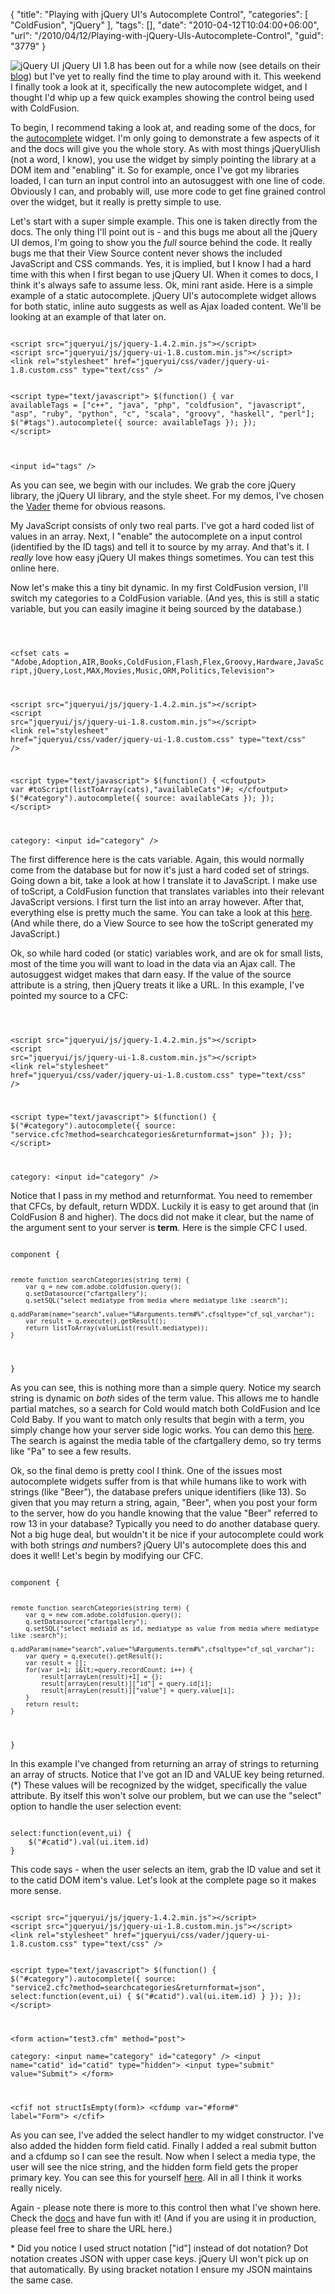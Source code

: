 {
	"title": "Playing with jQuery UI's Autocomplete Control",
	"categories": [
		"ColdFusion",
		"jQuery"
	],
	"tags": [],
	"date": "2010-04-12T10:04:00+06:00",
	"url": "/2010/04/12/Playing-with-jQuery-UIs-Autocomplete-Control",
	"guid": "3779"
}

<img src="https://static.raymondcamden.com/images/cfjedi/jqueryui.png" style="margin-right:5px" title="jQuery UI" align="left" /> jQuery UI 1.8 has been out for a while now (see details on their <a href="http://blog.jqueryui.com/2010/03/jquery-ui-18/">blog</a>) but I've yet to really find the time to play around with it. This weekend I finally took a look at it, specifically the new autocomplete widget, and I thought I'd whip up a few quick examples showing the control being used with ColdFusion.
<br clear="left">
<!--more-->
<p>
To begin, I recommend taking a look at, and reading some of the docs, for the <a href="http://jqueryui.com/demos/autocomplete/">autocomplete</a> widget. I'm only going to demonstrate a few aspects of it and the docs will give you the whole story. As with most things jQueryUIish (not a word, I know), you use the widget by simply pointing the library at a DOM item and "enabling" it. So for example, once I've got my libraries loaded, I can turn an input control into an autosuggest with one line of code. Obviously I can, and probably will, use more code to get fine grained control over the widget, but it really is pretty simple to use.
<p>
Let's start with a super simple example. This one is taken directly from the docs. The only thing I'll point out is - and this bugs me about all the jQuery UI demos, I'm going to show you the <i>full</i> source behind the code. It really bugs me that their View Source content never shows the included JavaScript and CSS commands. Yes, it is implied, but I know I had a hard time with this when I first began to use jQuery UI. When it comes to docs, I think it's always safe to assume less. Ok, mini rant aside. Here is a simple example of a static autocomplete. jQuery UI's autocomplete widget allows for both static, inline auto suggests as well as Ajax loaded content. We'll be looking at an example of that later on.
<p>
<code>
&lt;script src="jqueryui/js/jquery-1.4.2.min.js"&gt;&lt;/script&gt;
&lt;script src="jqueryui/js/jquery-ui-1.8.custom.min.js"&gt;&lt;/script&gt;
&lt;link rel="stylesheet" href="jqueryui/css/vader/jquery-ui-1.8.custom.css" type="text/css" /&gt;

&lt;script type="text/javascript"&gt;
$(function() {
	var availableTags = ["c++", "java", "php", "coldfusion", "javascript", "asp", "ruby", "python", "c", "scala", "groovy", "haskell", "perl"];
	$("#tags").autocomplete({
		source: availableTags
	});
});
&lt;/script&gt;
	
&lt;input id="tags" /&gt;
</code>
<p>
As you can see, we begin with our includes. We grab the core jQuery library, the jQuery UI library, and the style sheet. For my demos, I've chosen the <a href="http://jqueryui.com/themeroller/#tr&ffDefault=Helvetica,+Arial,+sans-serif&fwDefault=normal&fsDefault=1.1&fsDefaultUnit=em&cornerRadius=5&cornerRadiusUnit=px&bgColorHeader=888888&bgTextureHeader=04_highlight_hard.png&bgImgOpacityHeader=15&borderColorHeader=404040&fcHeader=ffffff&iconColorHeader=cccccc&bgColorContent=121212&bgTextureContent=12_gloss_wave.png&bgImgOpacityContent=16&borderColorContent=404040&fcContent=eeeeee&iconColorContent=bbbbbb&bgColorDefault=adadad&bgTextureDefault=03_highlight_soft.png&bgImgOpacityDefault=35&borderColorDefault=cccccc&fcDefault=333333&iconColorDefault=666666&bgColorHover=dddddd&bgTextureHover=03_highlight_soft.png&bgImgOpacityHover=60&borderColorHover=dddddd&fcHover=000000&iconColorHover=c98000&bgColorActive=121212&bgTextureActive=05_inset_soft.png&bgImgOpacityActive=15&borderColorActive=000000&fcActive=ffffff&iconColorActive=f29a00&bgColorHighlight=555555&bgTextureHighlight=04_highlight_hard.png&bgImgOpacityHighlight=55&borderColorHighlight=404040&fcHighlight=cccccc&iconColorHighlight=aaaaaa&bgColorError=fef1ec&bgTextureError=02_glass.png&bgImgOpacityError=95&borderColorError=cd0a0a&fcError=cd0a0a&iconColorError=cd0a0a">Vader</a> theme for obvious reasons. 
<p>
My JavaScript consists of only two real parts. I've got a hard coded list of values in an array. Next, I "enable" the autocomplete on a input control (identified by the ID tags) and tell it to source by my array. And that's it. I <i>really</i> love how easy jQuery UI makes things sometimes. You can test this online <ah ref="http://www.raymondcamden.com/demos/autocompletedemo/test1.html">here</a>.
<p>
Now let's make this a tiny bit dynamic. In my first ColdFusion version, I'll switch my categories to a ColdFusion variable. (And yes, this is still a static variable, but you can easily imagine it being sourced by the database.)
<p>
<code>

&lt;cfset cats = "Adobe,Adoption,AIR,Books,ColdFusion,Flash,Flex,Groovy,Hardware,JavaScript,jQuery,Lost,MAX,Movies,Music,ORM,Politics,Television"&gt;

&lt;script src="jqueryui/js/jquery-1.4.2.min.js"&gt;&lt;/script&gt;
&lt;script src="jqueryui/js/jquery-ui-1.8.custom.min.js"&gt;&lt;/script&gt;
&lt;link rel="stylesheet" href="jqueryui/css/vader/jquery-ui-1.8.custom.css" type="text/css" /&gt;

&lt;script type="text/javascript"&gt;
$(function() {
	&lt;cfoutput&gt;
	var #toScript(listToArray(cats),"availableCats")#;
	&lt;/cfoutput&gt;
	$("#category").autocomplete({
		source: availableCats
	});
});
&lt;/script&gt;
	
category: &lt;input id="category" /&gt;
</code>
<p>
The first difference here is the cats variable. Again, this would normally come from the database but for now it's just a hard coded set of strings. Going down a bit, take a look at how I translate it to JavaScript. I make use of toScript, a ColdFusion function that translates variables into their relevant JavaScript versions. I first turn the list into an array however. After that, everything else is pretty much the same. You can take a look at this <a href="http://www.coldfusionjedi.com/demos/autocompletedemo/test1.cfm">here</a>. (And while there, do a View Source to see how the toScript generated my JavaScript.)
<p>
Ok, so while hard coded (or static) variables work, and are ok for small lists, most of the time you will want to load in the data via an Ajax call. The autosuggest widget makes that darn easy. If the value of the source attribute is a string, then jQuery treats it like a URL. In this example, I've pointed my source to a CFC:
<p>
<code>


&lt;script src="jqueryui/js/jquery-1.4.2.min.js"&gt;&lt;/script&gt;
&lt;script src="jqueryui/js/jquery-ui-1.8.custom.min.js"&gt;&lt;/script&gt;
&lt;link rel="stylesheet" href="jqueryui/css/vader/jquery-ui-1.8.custom.css" type="text/css" /&gt;

&lt;script type="text/javascript"&gt;
$(function() {
	$("#category").autocomplete({
		source: "service.cfc?method=searchcategories&returnformat=json"
	});
});
&lt;/script&gt;
	
category: &lt;input id="category" /&gt;
</code>
<p>
Notice that I pass in my method and returnformat. You need to remember that CFCs, by default, return WDDX. Luckily it is easy to get around that (in ColdFusion 8 and higher). The docs did not make it clear, but the name of the argument sent to your server is <b>term</b>. Here is the simple CFC I used.
<p>
<code>
component {

	remote function searchCategories(string term) {
		var q = new com.adobe.coldfusion.query();
		q.setDatasource("cfartgallery");
		q.setSQL("select mediatype from media where mediatype like :search");
		q.addParam(name="search",value="%#arguments.term#%",cfsqltype="cf_sql_varchar");
		var result = q.execute().getResult();
		return listToArray(valueList(result.mediatype));
	}

}
</code>
<p>
As you can see, this is nothing more than a simple query. Notice my search string is dynamic on <i>both</i> sides of the term value. This allows me to handle partial matches, so a search for Cold would match both ColdFusion and Ice Cold Baby. If you want to match only results that begin with a term, you simply change how your server side logic works. You can demo this <a href="http://www.coldfusionjedi.com/demos/autocompletedemo/test2.cfm">here</a>. The search is against the media table of the cfartgallery demo, so try terms like "Pa" to see a few results. 
<p>
Ok, so the final demo is pretty cool I think. One of the issues most autocomplete widgets suffer from is that while humans like to work with strings (like "Beer"), the database prefers unique identifiers (like 13). So given that you may return a string, again, "Beer", when you post your form to the server, how do you handle knowing that the value "Beer" referred to row 13 in your database? Typically you need to do another database query. Not a big huge deal, but wouldn't it be nice if your autocomplete could work with both strings <i>and</i> numbers? jQuery UI's autocomplete does this and does it well! Let's begin by modifying our CFC.
<p>
<code>
component {

	remote function searchCategories(string term) {
		var q = new com.adobe.coldfusion.query();
		q.setDatasource("cfartgallery");
		q.setSQL("select mediaid as id, mediatype as value from media where mediatype like :search");
		q.addParam(name="search",value="%#arguments.term#%",cfsqltype="cf_sql_varchar");
		var query = q.execute().getResult();
		var result = [];
		for(var i=1; i&lt;=query.recordCount; i++) {
			result[arrayLen(result)+1] = {};
			result[arrayLen(result)]["id"] = query.id[i];
			result[arrayLen(result)]["value"] = query.value[i];			
		}
		return result;
	}

}
</code>
<p>
In this example I've changed from returning an array of strings to returning an array of structs. Notice that I've got an ID and VALUE key being returned. (*) These values will be recognized by the widget, specifically the value attribute. By itself this won't solve our problem, but we can use the "select" option to handle the user selection event:
<p>
<code>
select:function(event,ui) {
	$("#catid").val(ui.item.id)
}
</code>
<p>
This code says - when the user selects an item, grab the ID value and set it to the catid DOM  item's value. Let's look at the complete page so it makes more sense.
<p>

<code>
&lt;script src="jqueryui/js/jquery-1.4.2.min.js"&gt;&lt;/script&gt;
&lt;script src="jqueryui/js/jquery-ui-1.8.custom.min.js"&gt;&lt;/script&gt;
&lt;link rel="stylesheet" href="jqueryui/css/vader/jquery-ui-1.8.custom.css" type="text/css" /&gt;

&lt;script type="text/javascript"&gt;
$(function() {
	$("#category").autocomplete({
		source: "service2.cfc?method=searchcategories&returnformat=json",
		select:function(event,ui) {
			$("#catid").val(ui.item.id)
		}
	});
});
&lt;/script&gt;

&lt;form action="test3.cfm" method="post"&gt;	
category: &lt;input name="category" id="category" /&gt;
&lt;input name="catid" id="catid" type="hidden"&gt;
&lt;input type="submit" value="Submit"&gt;
&lt;/form&gt;

&lt;cfif not structIsEmpty(form)&gt;
	&lt;cfdump var="#form#" label="Form"&gt;
&lt;/cfif&gt;
</code>
<p>
As you can see, I've added the select handler to my widget constructor. I've also added the hidden form field catid. Finally I added a real submit button and a cfdump so I can see the result. Now when I select a media type, the user will see the nice string, and the hidden form field gets the proper primary key. You can see this for yourself <a href="http://www.coldfusionjedi.com/demos/autocompletedemo/test3.cfm">here</a>. All in all I think it works really nicely.
<p>
Again - please note there is more to this control then what I've shown here. Check the <a href="http://jqueryui.com/demos/autocomplete/">docs</a> and have fun with it! (And if you are using it in production, please feel free to share the URL here.)
<p>
* Did you notice I used struct notation ["id"] instead of dot notation? Dot notation creates JSON with upper case keys. jQuery UI won't pick up on that automatically. By using bracket notation I ensure my JSON maintains the same case.